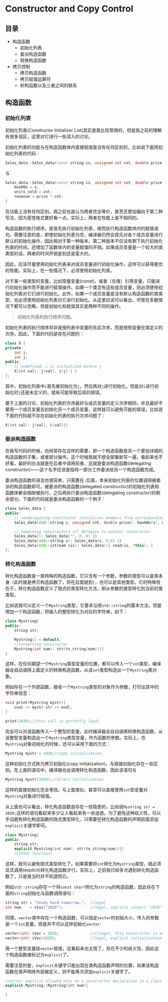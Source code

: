 Constructor and Copy Control
============================

## 目录

+ 构造函数
	- 初始化列表
	- 委派构造函数
	- 转换构造函数
+ 拷贝控制
	- 拷贝构造函数
	- 拷贝赋值运算符
	- 析构函数以及三者之间的联系

## 构造函数

### 初始化列表

初始化列表(Constructor Initializer List)其实是我比较常用的，但是我之前的理解有很多误区，这里对它进行一些深入的讨论。

初始化列表的功能与在构造函数体内直接赋值是没有任何区别的，比如说下面用初始化列表的代码：

```cpp
Sales_data::Sales_data(const string &s, unsigned int cnt, double price): bookNo(s), units_sold(cnt), revenue(cnt * price){}
```

与

```cpp
Sales_data::Sales_data(const string &s, unsigned int cnt, double price){
	bookNo = s;
	units_sold = cnt;
	revenue = price * cnt;
}
```

在功能上没有任何区别。我之前也是认为两者完全等价，甚至还更加偏向于第二种写法，因为感觉格式要好看一点。实际上，两者在性能上是不相同的。

构造函数的执行顺序，是首先执行初始化列表，继而执行构造函数体内的赋值语句。需要注意的是，即使初始化列表为空，编译器仍然会首先对各个成员变量进行默认的初始化操作，因此相对于第一种版本，第二种版本不仅没有剩下执行初始化列表的时间，还增加了函数体内的变量赋值的开销。如果成员变量是一个较大的类类型的话，两者的时间开销差别还是蛮大的。

因此，应该尽量使用初始化列表来对成员变量进行初始化操作，这样可以获得更优的性能。实际上，在一些情况下，必须使用初始化列表。

对于某一些类型的变量，比如常量变量(const)，或者（左值）引用变量，只能进行初始化操作而不能进行赋值操作。如果一个类含有这些成员变量，则必须使用初始化列表对它们进行初始化。此外，如果一个成员变量是没有默认构造函数的类类型，也必须使用初始化列表对它进行初始化。从这里应该可以看出，尽管在多数情况下都可以忽略，但是初始化和赋值其实是两种不同的操作。

> 初始化列表的执行顺序问题。

初始化列表的执行顺序并非是按列表中变量的先后次序，而是按照变量在类定义的次序。因此，下面的代码是存在问题的：

```cpp
class X {
private:
	int i;
	int j;
public:
	// undefined: i is initialized before j
	X(int val): j(val), i(j) { }
};
```

其中，初始化列表中`i`首先被初始化为`j`，然后再对`j`进行初始化，但是对`i`进行初始化时`j`还是未定义的，就有可能导致后续的错误。

基于上面的讨论，初始化列表的次序最好与成员变量的定义次序相同，并且最好不要用一个成员变量去初始化另一个成员变量，这样就可以避免可能的错误。比如说下面的代码就不存在初始化列表的执行次序问题了：

```cpp
X(int val): j(val), i(val){}
```

### 委派构造函数

在我写代码的时候，也经常存在这样的需要，即一个构造函数是另一个更加详细的构造函数的子集，或者部分操作。这个时候我就不想全部重新写一遍，看起来也不好看，最好的办法就是在后者中调用前者，这就是委派构造函数(delegating constructor)——这个名字应该是指将一部分工作委派给另一个构造函数完成。

委派构造函数的语法也很简单，只需要在`:`后面，本来初始化列表的位置调用被委派的构造函数即可。被委派的构造函数(delegated constructor)的初始化列表和函数体都会相继被执行，之后再执行委派构造函数(delegating constructor)的剩余部分。下面的代码就是委派构造函数的一个例子：

```cpp
class Sales_data {
public:
	// nondelegating constructor initializes members from corresponding arguments
	Sales_data(std::string s, unsigned cnt, double price): bookNo(s), units_sold(cnt), revenue(cnt*price) {}

	// remaining constructors all delegate to another constructor
	Sales_data(): Sales_data("", 0, 0) {}
	Sales_data(std::string s): Sales_data(s, 0,0) {}
	Sales_data(std::istream &is): Sales_data(){ read(is, *this); }
};
```

### 转化构造函数

转化构造函数是一类特殊的构造函数，它只含有一个参数，参数的类型可以是类本身（此时就是拷贝构造函数了，将在后面提到），也可以是其他类型。它的特殊性在于，转化构造函数定义了隐式的类型转化方法，即从参数的类型转化到当前的类类型。

比如说我可以定义一个`Mystring`类型，它基本沿用`std::string`的基本方法，但是增加一个构造函数，将输入的整型转化为对应的字符串，如下：

```cpp
class Mystring{
public:
	string str;

	Mystring() = default;
	//converting constructor
	Mystring(int num): str(to_string(num)){}
}
```

这样，在任何期望一个`Mystring`类型变量的位置，都可以传入一个`int`类型，编译器会自动调用上面定义的转换构造函数，从该`int`类型构造出一个`Mystring`类对象。

例如存在一个外部函数，接收一个`Mystring`类型的对象作为参数，打印出其中的字符串信息：

```cpp
void print(Mystring mystr){
	cout << mystr.str << endl;
}

print(2020);//this call is perfectly legal
```

完全可以对该函数传入一个整型的变量，此时编译器会自动调用转换构造函数，从该整型变量构造出一个`Mystring`类型变量，作为函数的参数。实际上，在`Mystring`对象初始化的时候，还可以采用下面的方式：

```cpp
Mystring mystr = 2020;//copy initialization
```

这种初始化方式称为拷贝初始化(copy initialization)，与直接初始化存在一些区别。在上面的语句中，编译器也会调用转化构造函数，因此该语句与

```cpp
Mystring mystr(2020);//direct initialization
```

这样的直接初始化完全等效。与上面类似，甚至可以直接使用`int`型变量对`Mystring`对象进行赋值。

从上面也可以看出，转化构造函数是存在一些隐患的，比如说`Mystring str = 2020;`这样的语句看起来多少让人看起来有一些迷惑。为了避免这种歧义性，可以手动避免转化构造函数的隐式类型转化，只需要在转化构造函数的声明前面添加`explicit`关键字即可。

```cpp
class Mystring{
public:
	string str;
	explicit Mystring(int num): str(to_string(num)){}
	//other functions
```

这样，就可以避免隐式类型转化了。如果需要将`int`转化为`Mystring`类型，就必须显式调用(explicit)转化构造函数才行。实际上，之前我已经多次遇到转化构造函数了，只是我当时并不知道而已。

例如`std::string`存在一个将`const char*`转化为`string`的构造函数，因此存在下面的`string`初始化与函数调用语句：

```cpp
string str = "Study hard tomorrow.";  //legal
int num    = stoi("2020");            //legal, implicit convert "2020" to string.
```

同理，`vector`类中存在一个构造函数，可以指定`vector`的初始大小，传入的参数是一个`int`变量。但是并不可以这样初始化`vector`:

```cpp
vector<int> iVec = 2020;              //illegal, this constructor is explicit
vector<int> iVec(2020);               //legal, explicit initialization
```

用一个整型变量给`vector`赋值，这看起来也太怪了，存在不少的歧义性，因此这个构造函数被标记为`explicit`了。

需要注意的是，`explicit`关键字只能出现在类构造函数声明的位置，如果该构造函数在类声明体外部被定义，则不能再次添加`explicit`关键字了。

```cpp
//error: explicit allowed only on a constructor declaration in a class header
explicit Mystring::Mystring(int num){
	...
}
```

